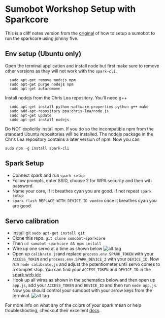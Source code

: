 # Sumobot Workshop Setup with Sparkcore
This is a cliff notes version from the [original](http://bocoup.com/weblog/assembling-preparing-robotsconf-sumobot-with-johnny-five/) of how to setup a sumobot to run the sparkcore using johnny five.

## Env setup (Ubuntu only)

Open the terminal application and install node but first make sure to remove other versions as they will not work with the ```spark-cli```. 

````
  sudo apt-get remove nodejs npm
  sudo apt-get purge nodejs npm
  sudo apt-get autoremove
````

Install nodejs from the Chris Lea repository. You'll need g++

````
  sudo apt-get install python-software-properties python g++ make
  sudo add-apt-repository ppa:chris-lea/node.js
  sudo apt-get update
  sudo apt-get install nodejs
````

Do NOT explicitly install npm. If you do so the incompatible npm from the standard Ubuntu repositories will be installed. The nodejs package in the Chris Lea repository contains a later version of npm. Now you can

```sudo npm -g install spark-cli```

## Spark Setup
- Connect spark and run ```spark setup```
- Follow prompts, enter SSID, choose 2 for WPA security and then wifi password.
- Name your core, if it breathes cyan you are good. If not repeat ```spark setup```
- ```spark flash REPLACE_WITH_DEVICE_ID voodoo``` once it breathes cyan you are good.

## Servo calibration
- Install git ```sudo apt-get install git```
- Clone this repo. ```git clone sumobot-sparkcore```
- Then ```cd sumobot-sparkcore && npm install```
- Wire up one servo at a time as shown below
![alt tag](http://bocoup.com/img/weblog/continuous-calibration-spark.png)
- Open up ```calibrate.js```and replace ```process.env.SPARK_TOKEN``` with your ```ACCESS_TOKEN``` and ```process.env.SPARK_DEVICE_2``` with your ```DEVICE_ID```. Now run ```node calibrate.js``` and adjust the potentiometer until servo comes to a complet stop. You can find your ```ACCESS_TOKEN``` and ```DEVICE_ID``` in the [spark web ide](https://www.spark.io/build/)
- Hook up all wires as shown in the schematics below and then open up ```app.js```, add your ```ACCESS_TOKEN``` and  ```DEVICE_ID``` and then run ```node app.js```. Now you should control your sumobot with your arrow keys from the terminal. 
![alt tag](http://bocoup.com/img/weblog/sumo-spark-circuit.png)

For more info on what any of the colors of your spark mean or help troubleshooting, checkout their excellent [docs](http://docs.spark.io/connect/).
